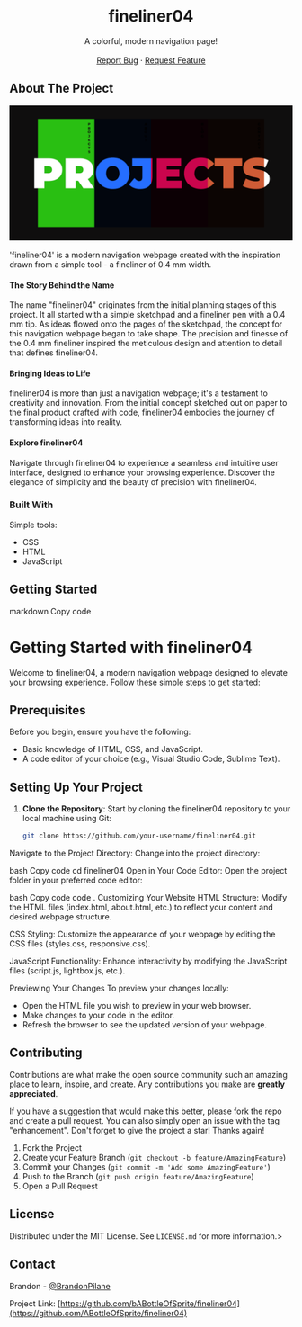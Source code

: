<!-- PROJECT LOGO -->
<br />
<div align="center">

  <h1 align="center">fineliner04</h1>

  <p align="center">
    A colorful, modern navigation page!
    <br />
    <br />
    <a href="https://github.com/ABottleOfSprite/fineliner04/issues">Report Bug</a>
    ·
    <a href="https://github.com/ABottleOfSprite/fineliner04/issues">Request Feature</a>
  </p>
</div>

<!-- ABOUT THE PROJECT -->
## About The Project

<img src="images/screenshot.png" alt="screenshot">

'fineliner04' is a modern navigation webpage created with the inspiration drawn from a simple tool - a fineliner of 0.4 mm width. 

#### The Story Behind the Name

The name "fineliner04" originates from the initial planning stages of this project. It all started with a simple sketchpad and a fineliner pen with a 0.4 mm tip. As ideas flowed onto the pages of the sketchpad, the concept for this navigation webpage began to take shape. The precision and finesse of the 0.4 mm fineliner inspired the meticulous design and attention to detail that defines fineliner04.

#### Bringing Ideas to Life

fineliner04 is more than just a navigation webpage; it's a testament to creativity and innovation. From the initial concept sketched out on paper to the final product crafted with code, fineliner04 embodies the journey of transforming ideas into reality. 

#### Explore fineliner04

Navigate through fineliner04 to experience a seamless and intuitive user interface, designed to enhance your browsing experience. Discover the elegance of simplicity and the beauty of precision with fineliner04.




### Built With

Simple tools:

* CSS
* HTML
* JavaScript



<!-- GETTING STARTED -->
## Getting Started

markdown
Copy code
# Getting Started with fineliner04

Welcome to fineliner04, a modern navigation webpage designed to elevate your browsing experience. Follow these simple steps to get started:

## Prerequisites

Before you begin, ensure you have the following:

- Basic knowledge of HTML, CSS, and JavaScript.
- A code editor of your choice (e.g., Visual Studio Code, Sublime Text).

## Setting Up Your Project

1. **Clone the Repository**: Start by cloning the fineliner04 repository to your local machine using Git:

   ```bash
   git clone https://github.com/your-username/fineliner04.git
Navigate to the Project Directory: Change into the project directory:

bash
Copy code
cd fineliner04
Open in Your Code Editor: Open the project folder in your preferred code editor:

bash
Copy code
code .
Customizing Your Website
HTML Structure: Modify the HTML files (index.html, about.html, etc.) to reflect your content and desired webpage structure.

CSS Styling: Customize the appearance of your webpage by editing the CSS files (styles.css, responsive.css).

JavaScript Functionality: Enhance interactivity by modifying the JavaScript files (script.js, lightbox.js, etc.).

Previewing Your Changes
To preview your changes locally:

- Open the HTML file you wish to preview in your web browser.
- Make changes to your code in the editor.
- Refresh the browser to see the updated version of your webpage.



<!-- CONTRIBUTING -->
## Contributing

Contributions are what make the open source community such an amazing place to learn, inspire, and create. Any contributions you make are **greatly appreciated**.

If you have a suggestion that would make this better, please fork the repo and create a pull request. You can also simply open an issue with the tag "enhancement".
Don't forget to give the project a star! Thanks again!

1. Fork the Project
2. Create your Feature Branch (`git checkout -b feature/AmazingFeature`)
3. Commit your Changes (`git commit -m 'Add some AmazingFeature'`)
4. Push to the Branch (`git push origin feature/AmazingFeature`)
5. Open a Pull Request



<!-- LICENSE -->
## License

Distributed under the MIT License. See `LICENSE.md` for more information.>



<!-- CONTACT -->
## Contact

Brandon - [@BrandonPilane](https://twitter.com/brandonpilane)

Project Link: [https://github.com/bABottleOfSprite/fineliner04](https://github.com/ABottleOfSprite/fineliner04)
